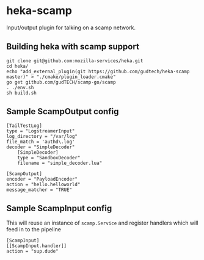 # heka-scamp

Input/output plugin for talking on a scamp network.

## Building heka with scamp support

```
git clone git@github.com:mozilla-services/heka.git
cd heka/
echo "add_external_plugin(git https://github.com/gudtech/heka-scamp master)" > "./cmake/plugin_loader.cmake"
go get github.com/gudTECH/scamp-go/scamp
. ./env.sh
sh build.sh
```

## Sample ScampOutput config

```
[TailTestLog]
type = "LogstreamerInput"
log_directory = "/var/log"
file_match = 'authd\.log'
decoder = "SimpleDecoder"
	[SimpleDecoder]
	type = "SandboxDecoder"
	filename = "simple_decoder.lua"

[ScampOutput]
encoder = "PayloadEncoder"
action = "hello.helloworld"
message_matcher = "TRUE"
```

## Sample ScampInput config

This will reuse an instance of `scamp.Service` and register handlers which will feed in to the pipeline

```
[ScampInput]
[[ScampInput.handler]]
action = "sup.dude"
```